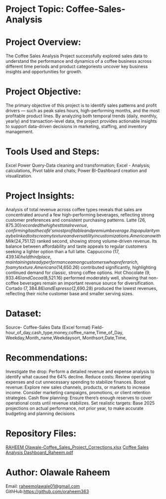 # Project Topic: Coffee-Sales-Analysis

# Project Overview:
The Coffee Sales Analysis Project successfully explored sales data to understand the performance and dynamics of a coffee business across different time periods and product categoriesto uncover key business insights and opportunities for growth. 

# Project Objective:
The primary objective of this project is to identify sales patterns and profit drivers — such as peak sales hours, high-performing months, and the most profitable product lines. By analyzing both temporal trends (daily, monthly, yearly) and transaction-level data, the project provides actionable insights to support data-driven decisions in marketing, staffing, and inventory management.

# Tools Used and Steps:
Excel Power Query-Data cleaning and transformation;
Excel - Analysis; calculations, Pivot table and chats; 
Power BI-Dashboard creation and visualization.

# Project Insights:
Analysis of total revenue across coffee types reveals that sales are concentrated around a few high-performing beverages, reflecting strong customer preferences and consistent purchasing patterns.
Latte ($26,875.30) recorded the highest total revenue, confirming it as the café’s most profitable and premium beverage. Its popularity may be linked to its creamy texture and versatility in customizations.
Americano with Milk ($24,751.12) ranked second, showing strong volume-driven revenue. Its balance between affordability and taste appeals to regular customers seeking a lighter option than a full latte.
Cappuccino ($17,439.14) held third place, maintaining steady performance among customers who prefer a rich, foamy texture.
Americano ($14,650.26) contributed significantly, highlighting continued demand for classic, strong coffee options.
Hot Chocolate ($9,933.46) and Cocoa ($8,521.16) performed moderately well, showing that non-coffee beverages remain an important revenue source for diversification.
Cortado ($7,384.86) and Espresso ($2,690.28) produced the lowest revenues, reflecting their niche customer base and smaller serving sizes.

# Dataset:
Source- Coffee-Sales Data (Excel format)
Field- hour_of_day,cash_type,money,coffee_name,Time_of_Day,
Weekday,Month_name,Weekdaysort,	Monthsort,Date,Time,

# Recommendations:
Investigate the drop:
Perform a detailed revenue and expense analysis to identify what caused the 64% decline.
Reduce costs:
Review operating expenses and cut unnecessary spending to stabilize finances.
Boost revenue:
Explore new sales channels, products, or markets to increase income.
Consider marketing campaigns, promotions, or client retention strategies.
Cash flow planning:
Ensure there’s enough reserves to cover operational costs until revenue stabilizes.
Set realistic targets:
Base 2025 projections on actual performance, not prior year, to make accurate budgeting and planning decisions

# Repository Files:
[RAHEEM Olawale-Coffee_Sales_Project_Corrections.xlsx](https://github.com/user-attachments/files/22985581/RAHEEM.Olawale-Coffee_Sales_Project_Corrections.xlsx)
[Coffee Sales Analysis  Dashboard_Raheem.pdf](https://github.com/user-attachments/files/22985438/Coffee.Sales.Analysis.Dashboard_Raheem.pdf)

# Author: Olawale Raheem
Email: raheemolawale01@gmail.com 
GithHub:https://github.com/oraheem363






